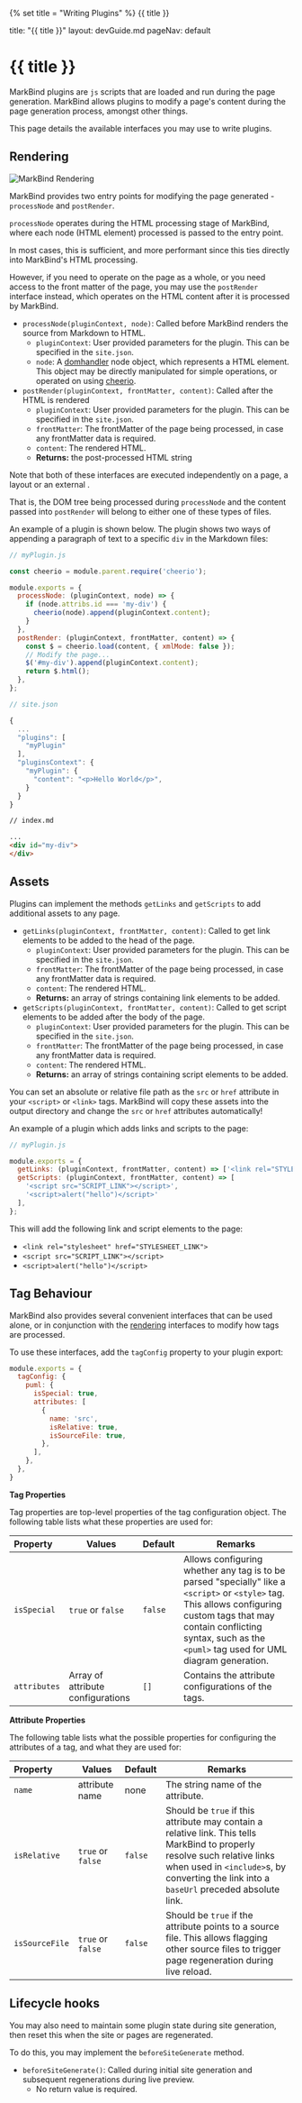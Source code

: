 {% set title = "Writing Plugins" %}
<span id="title" class="d-none">{{ title }}</span>

<frontmatter>
  title: "{{ title }}"
  layout: devGuide.md
  pageNav: default
</frontmatter>

# {{ title }}

MarkBind plugins are `js` scripts that are loaded and run during the page generation. MarkBind allows plugins to modify a page's content during the page generation process, amongst other things.

This page details the available interfaces you may use to write plugins.

## Rendering

![MarkBind Rendering]({{baseUrl}}/images/rendering.png)

MarkBind provides two entry points for modifying the page generated - `processNode` and `postRender`.

`processNode` operates during the HTML processing stage of MarkBind, where each node (HTML element) processed is passed
to the entry point.

In most cases, this is sufficient, and more performant since this ties directly into MarkBind's HTML processing.

However, if you need to operate on the page as a whole, or you need access to the front matter of the page, you may use the `postRender` interface instead, which operates on the HTML content after it is processed by MarkBind.

* `processNode(pluginContext, node)`: Called before MarkBind renders the source from Markdown to HTML.
  * `pluginContext`: User provided parameters for the plugin. This can be specified in the `site.json`.
  * `node`: A [domhandler](https://github.com/fb55/domhandler) node object, which represents a HTML element.
    This object may be directly manipulated for simple operations, or operated on using [cheerio](https://cheerio.js.org/).
* `postRender(pluginContext, frontMatter, content)`: Called after the HTML is rendered
  * `pluginContext`: User provided parameters for the plugin. This can be specified in the `site.json`.
  * `frontMatter`: The frontMatter of the page being processed, in case any frontMatter data is required.
  * `content`: The rendered HTML.
  * **Returns:** the post-processed HTML string

<box type="info">

Note that both of these interfaces are executed independently on a page, a layout or an
<popover>
<template slot="content">
Something referenced by a panel with a `src` attribute (`<panel src="...">`).
</template>
external
</popover>.

That is, the DOM tree being processed during `processNode` and the content passed into `postRender` will belong to either one of these types of files.
</box>

An example of a plugin is shown below. The plugin shows two ways of appending a paragraph of text to a specific `div` in the Markdown files:

```js
// myPlugin.js

const cheerio = module.parent.require('cheerio');

module.exports = {
  processNode: (pluginContext, node) => {
    if (node.attribs.id === 'my-div') {
      cheerio(node).append(pluginContext.content);
    }
  },
  postRender: (pluginContext, frontMatter, content) => {
    const $ = cheerio.load(content, { xmlMode: false });
    // Modify the page...
    $('#my-div').append(pluginContext.content);
    return $.html();
  },
};
```

```js
// site.json

{
  ...
  "plugins": [
    "myPlugin"
  ],
  "pluginsContext": {
    "myPlugin": {
      "content": "<p>Hello World</p>",
    }
  }
}
```

```md
// index.md

...
<div id="my-div">
</div>
```

## Assets

Plugins can implement the methods `getLinks` and `getScripts` to add additional assets to any page.

* `getLinks(pluginContext, frontMatter, content)`: Called to get link elements to be added to the head of the page.
  * `pluginContext`: User provided parameters for the plugin. This can be specified in the `site.json`.
  * `frontMatter`: The frontMatter of the page being processed, in case any frontMatter data is required.
  * `content`: The rendered HTML.
  * **Returns:** an array of strings containing link elements to be added.
* `getScripts(pluginContext, frontMatter, content)`: Called to get script elements to be added after the body of the page.
  * `pluginContext`: User provided parameters for the plugin. This can be specified in the `site.json`.
  * `frontMatter`: The frontMatter of the page being processed, in case any frontMatter data is required.
  * `content`: The rendered HTML.
  * **Returns:** an array of strings containing script elements to be added.

<box type="success" header="Local assets">

You can set an absolute or relative file path as the `src` or `href` attribute in your `<script>` or `<link>` tags.
MarkBind will copy these assets into the output directory and change the `src` or `href` attributes automatically!
</box>

An example of a plugin which adds links and scripts to the page:

```js
// myPlugin.js

module.exports = {
  getLinks: (pluginContext, frontMatter, content) => ['<link rel="STYLESHEET_LINK">'],
  getScripts: (pluginContext, frontMatter, content) => [
    '<script src="SCRIPT_LINK"></script>',
    '<script>alert("hello")</script>'
  ],
};

```

This will add the following link and script elements to the page:

* `<link rel="stylesheet" href="STYLESHEET_LINK">`
* `<script src="SCRIPT_LINK"></script>`
* `<script>alert("hello")</script>`

## Tag Behaviour

MarkBind also provides several convenient interfaces that can be used alone, or in conjunction with the [rendering](#rendering) interfaces to modify how tags are processed.

To use these interfaces, add the `tagConfig` property to your plugin export:

```js
module.exports = {
  tagConfig: {
    puml: {
      isSpecial: true,
      attributes: [
        {
          name: 'src',
          isRelative: true,
          isSourceFile: true,
        },
      ],
    },
  },
}
```

**Tag Properties**

Tag properties are top-level properties of the tag configuration object. The following table lists what these properties are used for:

Property | Values | Default | Remarks
:----- | ------- | ---- | ----
`isSpecial` | `true` or `false` | `false` | Allows configuring whether any tag is to be parsed "specially" like a `<script>` or `<style>` tag. This allows configuring custom tags that may contain conflicting syntax, such as the `<puml>` tag used for UML diagram generation.
`attributes` | Array of attribute configurations | `[]` | Contains the attribute configurations of the tags.

**Attribute Properties**

The following table lists what the possible properties for configuring the attributes of a tag, and what they are used for:

Property | Values | Default | Remarks
:----- | ------- | ---- | ----
`name` | attribute name | none | The string name of the attribute.
`isRelative` | `true` or `false` | `false` | Should be `true` if this attribute may contain a relative link. This tells MarkBind to properly resolve such relative links when used in `<include>`s, by converting the link into a `baseUrl` preceded absolute link.
`isSourceFile` | `true` or `false` | `false` | Should be `true` if the attribute points to a source file. This allows flagging other source files to trigger page regeneration during live reload.

## Lifecycle hooks

You may also need to maintain some plugin state during site generation, then reset this when the site or pages are regenerated.

To do this, you may implement the `beforeSiteGenerate` method.

* `beforeSiteGenerate()`: Called during initial site generation and subsequent regenerations during live preview.
  * No return value is required.
